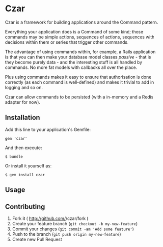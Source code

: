 # Czar

Czar is a framework for building applications around the Command
pattern.  

Everything your application does is a Command of some kind; those
commands may be simple actions, sequences of actions, sequences with
decisions within them or series that trigger other commands.  

The advantage of using commands within, for example, a Rails application
is that you can then make your database model classes *passive* - that
is they become purely data - and the interesting stuff is all handled by
commands.  No more fat models with callbacks all over the place.  

Plus using commands makes it easy to ensure that authorisation is done
correctly (as each command is well-defined) and makes it trivial to add
in logging and so on.  

Czar can allow commands to be persisted (with a in-memory and a Redis adapter for now).

## Installation

Add this line to your application's Gemfile:

    gem 'czar'

And then execute:

    $ bundle

Or install it yourself as:

    $ gem install czar

## Usage


## Contributing

1. Fork it ( http://github.com/<my-github-username>/czar/fork )
2. Create your feature branch (`git checkout -b my-new-feature`)
3. Commit your changes (`git commit -am 'Add some feature'`)
4. Push to the branch (`git push origin my-new-feature`)
5. Create new Pull Request
